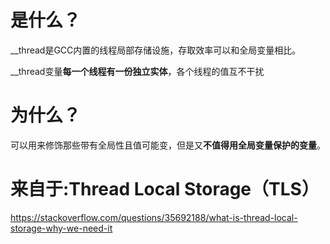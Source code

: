 # 是什么？

 __thread是GCC内置的线程局部存储设施，存取效率可以和全局变量相比。

__thread变量**每一个线程有一份独立实体**，各个线程的值互不干扰

# 为什么？

可以用来修饰那些带有全局性且值可能变，但是又**不值得用全局变量保护的变量**。

# 来自于:Thread Local Storage（TLS）

https://stackoverflow.com/questions/35692188/what-is-thread-local-storage-why-we-need-it
